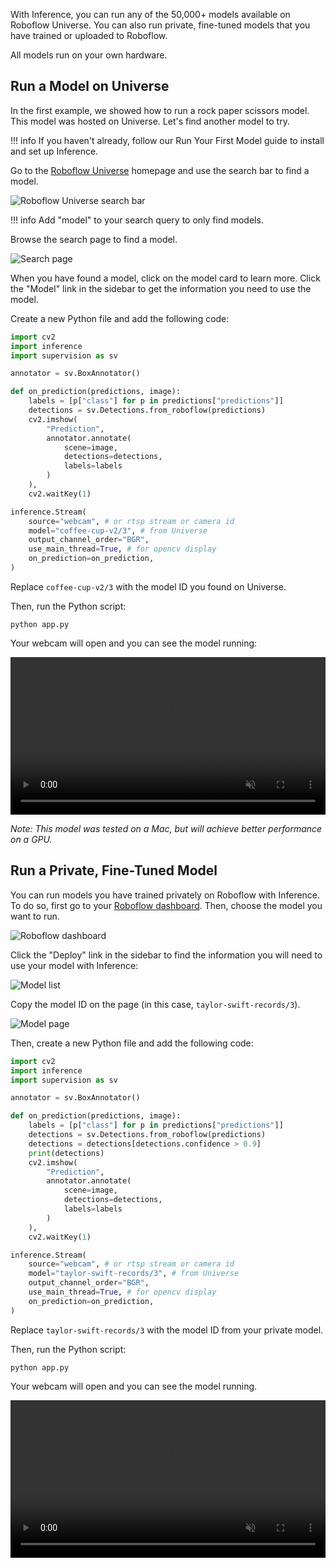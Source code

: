 With Inference, you can run any of the 50,000+ models available on Roboflow Universe. You can also run private, fine-tuned models that you have trained or uploaded to Roboflow.

All models run on your own hardware.

## Run a Model on Universe

In the first example, we showed how to run a rock paper scissors model. This model was hosted on Universe. Let's find another model to try.

!!! info
    If you haven't already, follow our Run Your First Model guide to install and set up Inference.

Go to the [Roboflow Universe](https://universe.roboflow.com) homepage and use the search bar to find a model.

![Roboflow Universe search bar](https://media.roboflow.com/universe-search.png)

!!! info
    Add "model" to your search query to only find models.

Browse the search page to find a model.

![Search page](https://media.roboflow.com/universe-search-page.png)

When you have found a model, click on the model card to learn more. Click the "Model" link in the sidebar to get the information you need to use the model.

Create a new Python file and add the following code:

```python
import cv2
import inference
import supervision as sv

annotator = sv.BoxAnnotator()

def on_prediction(predictions, image):
    labels = [p["class"] for p in predictions["predictions"]]
    detections = sv.Detections.from_roboflow(predictions)
    cv2.imshow(
        "Prediction", 
        annotator.annotate(
            scene=image, 
            detections=detections,
            labels=labels
        )
    ),
    cv2.waitKey(1)

inference.Stream(
    source="webcam", # or rtsp stream or camera id
    model="coffee-cup-v2/3", # from Universe
    output_channel_order="BGR",
    use_main_thread=True, # for opencv display
    on_prediction=on_prediction, 
)
```

Replace `coffee-cup-v2/3` with the model ID you found on Universe.

Then, run the Python script:

```
python app.py
```

Your webcam will open and you can see the model running:

<video width="100%" autoplay loop muted>
  <source src="https://media.roboflow.com/coffee-cup.mp4" type="video/mp4">
</video>

_Note: This model was tested on a Mac, but will achieve better performance on a GPU._

## Run a Private, Fine-Tuned Model

You can run models you have trained privately on Roboflow with Inference. To do so, first go to your [Roboflow dashboard](https://app.roboflow.com).  Then, choose the model you want to run.

![Roboflow dashboard](https://media.roboflow.com/docs-models.png)

Click the "Deploy" link in the sidebar to find the information you will need to use your model with Inference:

![Model list](https://media.roboflow.com/docs-sidebar-list.png)

Copy the model ID on the page (in this case, `taylor-swift-records/3`).

![Model page](https://media.roboflow.com/docs-model-id.png)

Then, create a new Python file and add the following code:

```python
import cv2
import inference
import supervision as sv

annotator = sv.BoxAnnotator()

def on_prediction(predictions, image):
    labels = [p["class"] for p in predictions["predictions"]]
    detections = sv.Detections.from_roboflow(predictions)
    detections = detections[detections.confidence > 0.9]
    print(detections)
    cv2.imshow(
        "Prediction", 
        annotator.annotate(
            scene=image, 
            detections=detections,
            labels=labels
        )
    ),
    cv2.waitKey(1)

inference.Stream(
    source="webcam", # or rtsp stream or camera id
    model="taylor-swift-records/3", # from Universe
    output_channel_order="BGR",
    use_main_thread=True, # for opencv display
    on_prediction=on_prediction, 
)
```

Replace `taylor-swift-records/3` with the model ID from your private model.

Then, run the Python script:

```
python app.py
```

Your webcam will open and you can see the model running.


<video width="100%" autoplay loop muted>
  <source src="https://media.roboflow.com/ts-demo.mp4" type="video/mp4">
</video>